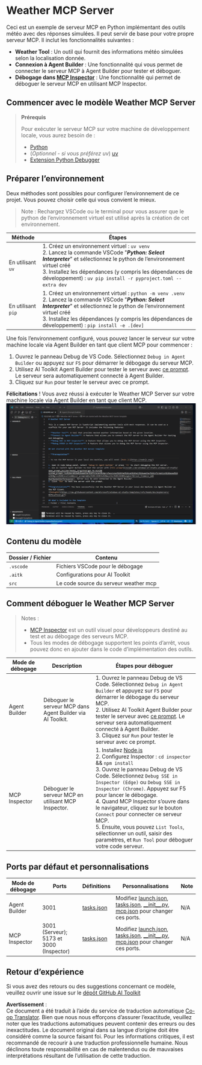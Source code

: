 <!--
CO_OP_TRANSLATOR_METADATA:
{
  "original_hash": "999c5e7623c1e2d5e5a07c2feb39eb67",
  "translation_date": "2025-06-10T06:21:30+00:00",
  "source_file": "10-StreamliningAIWorkflowsBuildingAnMCPServerWithAIToolkit/lab3/code/weather_mcp/README.md",
  "language_code": "fr"
}
-->
# Weather MCP Server

Ceci est un exemple de serveur MCP en Python implémentant des outils météo avec des réponses simulées. Il peut servir de base pour votre propre serveur MCP. Il inclut les fonctionnalités suivantes :

- **Weather Tool** : Un outil qui fournit des informations météo simulées selon la localisation donnée.
- **Connexion à Agent Builder** : Une fonctionnalité qui vous permet de connecter le serveur MCP à Agent Builder pour tester et déboguer.
- **Débogage dans [MCP Inspector](https://github.com/modelcontextprotocol/inspector)** : Une fonctionnalité qui permet de déboguer le serveur MCP en utilisant MCP Inspector.

## Commencer avec le modèle Weather MCP Server

> **Prérequis**
>
> Pour exécuter le serveur MCP sur votre machine de développement locale, vous aurez besoin de :
>
> - [Python](https://www.python.org/)
> - (*Optionnel - si vous préférez uv*) [uv](https://github.com/astral-sh/uv)
> - [Extension Python Debugger](https://marketplace.visualstudio.com/items?itemName=ms-python.debugpy)

## Préparer l’environnement

Deux méthodes sont possibles pour configurer l’environnement de ce projet. Vous pouvez choisir celle qui vous convient le mieux.

> Note : Rechargez VSCode ou le terminal pour vous assurer que le python de l’environnement virtuel est utilisé après la création de cet environnement.

| Méthode | Étapes |
| -------- | ----- |
| En utilisant `uv` | 1. Créez un environnement virtuel : `uv venv` <br>2. Lancez la commande VSCode "***Python: Select Interpreter***" et sélectionnez le python de l’environnement virtuel créé <br>3. Installez les dépendances (y compris les dépendances de développement) : `uv pip install -r pyproject.toml --extra dev` |
| En utilisant `pip` | 1. Créez un environnement virtuel : `python -m venv .venv` <br>2. Lancez la commande VSCode "***Python: Select Interpreter***" et sélectionnez le python de l’environnement virtuel créé <br>3. Installez les dépendances (y compris les dépendances de développement) : `pip install -e .[dev]` |

Une fois l’environnement configuré, vous pouvez lancer le serveur sur votre machine locale via Agent Builder en tant que client MCP pour commencer :
1. Ouvrez le panneau Debug de VS Code. Sélectionnez `Debug in Agent Builder` ou appuyez sur `F5` pour démarrer le débogage du serveur MCP.
2. Utilisez AI Toolkit Agent Builder pour tester le serveur avec [ce prompt](../../../../../../../../../../../open_prompt_builder). Le serveur sera automatiquement connecté à Agent Builder.
3. Cliquez sur `Run` pour tester le serveur avec ce prompt.

**Félicitations** ! Vous avez réussi à exécuter le Weather MCP Server sur votre machine locale via Agent Builder en tant que client MCP.  
![DebugMCP](https://raw.githubusercontent.com/microsoft/windows-ai-studio-templates/refs/heads/dev/mcpServers/mcp_debug.gif)

## Contenu du modèle

| Dossier / Fichier | Contenu                                    |
| ----------------- | ----------------------------------------- |
| `.vscode`      | Fichiers VSCode pour le débogage           |
| `.aitk`       | Configurations pour AI Toolkit              |
| `src`         | Le code source du serveur weather mcp       |

## Comment déboguer le Weather MCP Server

> Notes :
> - [MCP Inspector](https://github.com/modelcontextprotocol/inspector) est un outil visuel pour développeurs destiné au test et au débogage des serveurs MCP.
> - Tous les modes de débogage supportent les points d’arrêt, vous pouvez donc en ajouter dans le code d’implémentation des outils.

| Mode de débogage | Description | Étapes pour déboguer |
| ---------------- | ----------- | -------------------- |
| Agent Builder | Déboguer le serveur MCP dans Agent Builder via AI Toolkit. | 1. Ouvrez le panneau Debug de VS Code. Sélectionnez `Debug in Agent Builder` et appuyez sur `F5` pour démarrer le débogage du serveur MCP.<br>2. Utilisez AI Toolkit Agent Builder pour tester le serveur avec [ce prompt](../../../../../../../../../../../open_prompt_builder). Le serveur sera automatiquement connecté à Agent Builder.<br>3. Cliquez sur `Run` pour tester le serveur avec ce prompt. |
| MCP Inspector | Déboguer le serveur MCP en utilisant MCP Inspector. | 1. Installez [Node.js](https://nodejs.org/)<br> 2. Configurez Inspector : `cd inspector` && `npm install` <br> 3. Ouvrez le panneau Debug de VS Code. Sélectionnez `Debug SSE in Inspector (Edge)` ou `Debug SSE in Inspector (Chrome)`. Appuyez sur F5 pour lancer le débogage.<br> 4. Quand MCP Inspector s’ouvre dans le navigateur, cliquez sur le bouton `Connect` pour connecter ce serveur MCP.<br> 5. Ensuite, vous pouvez `List Tools`, sélectionner un outil, saisir des paramètres, et `Run Tool` pour déboguer votre code serveur.<br> |

## Ports par défaut et personnalisations

| Mode de débogage | Ports | Définitions | Personnalisations | Note |
| ---------------- | ----- | ----------- | ----------------- | ----- |
| Agent Builder | 3001 | [tasks.json](../../../../../../10-StreamliningAIWorkflowsBuildingAnMCPServerWithAIToolkit/lab3/code/weather_mcp/.vscode/tasks.json) | Modifiez [launch.json](../../../../../../10-StreamliningAIWorkflowsBuildingAnMCPServerWithAIToolkit/lab3/code/weather_mcp/.vscode/launch.json), [tasks.json](../../../../../../10-StreamliningAIWorkflowsBuildingAnMCPServerWithAIToolkit/lab3/code/weather_mcp/.vscode/tasks.json), [\_\_init\_\_.py](../../../../../../10-StreamliningAIWorkflowsBuildingAnMCPServerWithAIToolkit/lab3/code/weather_mcp/src/__init__.py), [mcp.json](../../../../../../10-StreamliningAIWorkflowsBuildingAnMCPServerWithAIToolkit/lab3/code/weather_mcp/.aitk/mcp.json) pour changer ces ports. | N/A |
| MCP Inspector | 3001 (Serveur); 5173 et 3000 (Inspector) | [tasks.json](../../../../../../10-StreamliningAIWorkflowsBuildingAnMCPServerWithAIToolkit/lab3/code/weather_mcp/.vscode/tasks.json) | Modifiez [launch.json](../../../../../../10-StreamliningAIWorkflowsBuildingAnMCPServerWithAIToolkit/lab3/code/weather_mcp/.vscode/launch.json), [tasks.json](../../../../../../10-StreamliningAIWorkflowsBuildingAnMCPServerWithAIToolkit/lab3/code/weather_mcp/.vscode/tasks.json), [\_\_init\_\_.py](../../../../../../10-StreamliningAIWorkflowsBuildingAnMCPServerWithAIToolkit/lab3/code/weather_mcp/src/__init__.py), [mcp.json](../../../../../../10-StreamliningAIWorkflowsBuildingAnMCPServerWithAIToolkit/lab3/code/weather_mcp/.aitk/mcp.json) pour changer ces ports. | N/A |

## Retour d’expérience

Si vous avez des retours ou des suggestions concernant ce modèle, veuillez ouvrir une issue sur le [dépôt GitHub AI Toolkit](https://github.com/microsoft/vscode-ai-toolkit/issues)

**Avertissement** :  
Ce document a été traduit à l’aide du service de traduction automatique [Co-op Translator](https://github.com/Azure/co-op-translator). Bien que nous nous efforçons d’assurer l’exactitude, veuillez noter que les traductions automatiques peuvent contenir des erreurs ou des inexactitudes. Le document original dans sa langue d’origine doit être considéré comme la source faisant foi. Pour les informations critiques, il est recommandé de recourir à une traduction professionnelle humaine. Nous déclinons toute responsabilité en cas de malentendus ou de mauvaises interprétations résultant de l’utilisation de cette traduction.